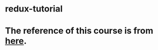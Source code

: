 # redux-tutorial

# The reference of this course is from [here](https://www.youtube.com/watch?v=NqzdVN2tyvQ&t=12506s).
